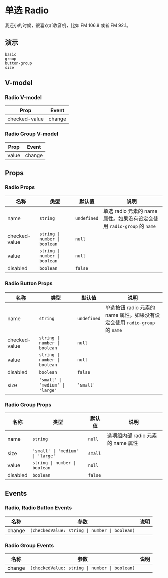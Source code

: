 # 单选 Radio
<!--single-column-->
我还小的时候，很喜欢听收音机，比如 FM 106.8 或者 FM 92.1。
## 演示
```demo
basic
group
button-group
size
```
## V-model
### Radio V-model
|Prop|Event|
|-|-|
|checked-value|change|

### Radio Group V-model
|Prop|Event|
|-|-|
|value|change|

## Props
### Radio Props
|名称|类型|默认值|说明|
|-|-|-|-|
|name|`string`|`undefined`|单选 radio 元素的 name 属性。如果没有设定会使用 `radio-group` 的 `name`|
|checked-value|`string \| number \| boolean`|`null`||
|value|`string \| number \| boolean`|`null`||
|disabled|`boolean`|`false`||

### Radio Button Props
|名称|类型|默认值|说明|
|-|-|-|-|
|name|`string`|`undefined`|单选按钮 radio 元素的 name 属性。如果没有设定会使用 `radio-group` 的 `name`|
|checked-value|`string \| number \| boolean`|`null`||
|value|`string \| number \| boolean`|`null`||
|disabled|`boolean`|`false`||
|size|`'small' \| 'medium' \| 'large'`|`'small'`||

### Radio Group Props
|名称|类型|默认值|说明|
|-|-|-|-|
|name|`string`|`null`|选项组内部 radio 元素的 name 属性|
|size|`'small' \| 'medium' \| 'large'`|`small`||
|value|`string \| number \| boolean`|`null`||
|disabled|`boolean`|`false`||

## Events
### Radio, Radio Button Events
|名称|参数|说明|
|-|-|-|
|change|`(checkedValue: string \| number \| boolean)`||

### Radio Group Events
|名称|参数|说明|
|-|-|-|
|change|`(checkedValue: string \| number \| boolean)`||
